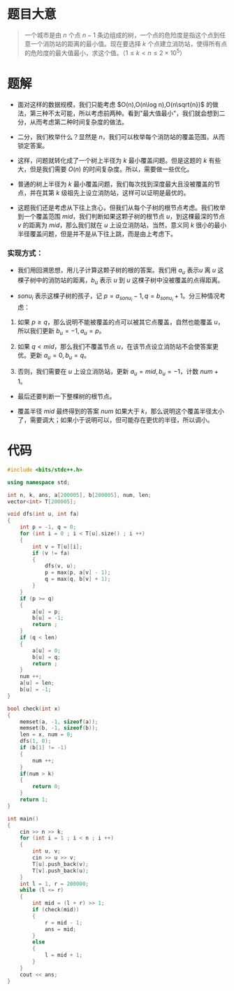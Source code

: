 # 题目大意

> 一个城市是由 $n$ 个点 $n-1$ 条边组成的树，一个点的危险度是指这个点到任意一个消防站的距离的最小值。现在要选择 $k$ 个点建立消防站，使得所有点的危险度的最大值最小，求这个值。（$1\leq k<n\leq 2\times 10^5$）

# 题解

- 面对这样的数据规模，我们只能考虑 $O(n),O(n\log n),O(n\sqrt{n})$ 的做法，第三种不太可能，所以考虑前两种。看到"最大值最小"，我们就会想到二分，从而考虑第二种时间复杂度的做法。

- 二分，我们枚举什么？显然是 $n$，我们可以枚举每个消防站的覆盖范围，从而锁定答案。

- 这样，问题就转化成了一个树上半径为 $k$ 最小覆盖问题。但是这题的 $k$ 有些大，但是我们需要 $O(n)$ 的时间复杂度。所以，需要做一些优化。

- 普通的树上半径为 $k$ 最小覆盖问题，我们每次找到深度最大且没被覆盖的节点，并在其第 $k$ 级祖先上设立消防站，这样可以证明是最优的。

- 这题我们还是考虑从下往上贪心，但我们从每个子树的根节点考虑。我们枚举到一个覆盖范围 $mid$，我们判断如果这颗子树的根节点 $u$，到这棵最深的节点 $v$ 的距离为 $mid$，那么我们就在 $u$ 上设立消防站，当然，意义同 $k$ 很小的最小半径覆盖问题，但是并不是从下往上跳，而是由上考虑下。

### 实现方式：

- 我们用回溯思想，用儿子计算这颗子树的根的答案。我们用 $a_u$ 表示$u$ 离 $u$ 这棵子树中的消防站的距离，$b_u$ 表示 $u$ 到 $u$ 这棵子树中没被覆盖的点得距离。

- $sonu_i$ 表示这棵子树的孩子，记 $p=a_{sonu_i} - 1,q=b_{sonu_i}+1$。分三种情况考虑：

1. 如果 $p\ge q$，那么说明不能被覆盖的点可以被其它点覆盖，自然也能覆盖 $u$，所以我们更新 $b_u=-1,a_u=p$。

1. 如果 $q<mid$，那么我们不覆盖节点 $u$，在该节点设立消防站不会使答案更优。更新 $a_u=0,b_u=q$。

1. 否则，我们需要在 $u$ 上设立消防站，更新 $a_u=mid,b_u=-1$，计数 $num+1$。

- 最后还要判断一下整棵树的根节点。

- 覆盖半径 $mid$ 最终得到的答案 $num$ 如果大于 $k$，那么说明这个覆盖半径太小了，需要调大；如果小于说明可以，但可能存在更优的半径，所以调小。

# 代码

```cpp
#include <bits/stdc++.h>

using namespace std;

int n, k, ans, a[200005], b[200005], num, len;
vector<int> T[200005];

void dfs(int u, int fa)
{
	int p = -1, q = 0;
	for (int i = 0 ; i < T[u].size() ; i ++)
	{
		int v = T[u][i];
		if (v != fa)
		{
			dfs(v, u);
			p = max(p, a[v] - 1);
			q = max(q, b[v] + 1);
		}
	}
	if (p >= q)
	{
		a[u] = p;
		b[u] = -1;
		return ;
	}
	if (q < len)
	{
		a[u] = 0;
		b[u] = q;
		return ;
	}
	num ++;
	a[u] = len;
	b[u] = -1;
}

bool check(int x)
{
    memset(a, -1, sizeof(a));
    memset(b, -1, sizeof(b));
	len = x, num = 0;
	dfs(1, 0);
	if (b[1] != -1)
	{
		num ++;
	}
    if(num > k)
	{
		return 0;
	}
    return 1;
}

int main()
{
	cin >> n >> k;
	for (int i = 1 ; i < n ; i ++)
	{
		int u, v;
		cin >> u >> v;
		T[u].push_back(v);
		T[v].push_back(u);	
	}
	int l = 1, r = 200000;
	while (l <= r)
	{
		int mid = (l + r) >> 1;
		if (check(mid))
		{
			r = mid - 1;
			ans = mid;
		}
		else
		{
			l = mid + 1;
		}
	}
	cout << ans;
}
```
